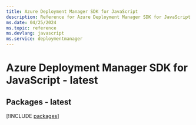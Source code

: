 ```yaml
---
title: Azure Deployment Manager SDK for JavaScript
description: Reference for Azure Deployment Manager SDK for JavaScript
ms.date: 04/25/2024
ms.topic: reference
ms.devlang: javascript
ms.service: deploymentmanager
---
```

# Azure Deployment Manager SDK for JavaScript - latest
## Packages - latest
[!INCLUDE [packages](deployment-manager-index.md)]